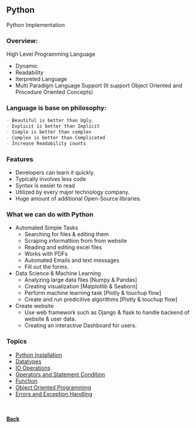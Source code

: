 ## Python
Python Implementation

### Overview:
High Level Programming Language
- Dynamic
- Readability
- Iterpreted Language
- Multi Paradigm Language Support (It support Object Oriented and Procedure Oriented Concepts)

### Language is base on philosophy:
```markdown
- Beautiful is better than Ugly.
- Explicit is better than Implicit
- Simple is better than complex
- Complex is better than Complicated
- Increase Readability counts
```

### Features
- Developers can learn it quickly.
- Typically involves less code
- Syntax is easier to read
- Utilized by every major technology company.
- Huge amount of additional Open-Source libraries.

### What we can do with Python
- Automated Simple Tasks
  - Searching for files & editing them
  - Scraping informattion from from website
  - Reading and editing excel files
  - Works with PDFs
  - Automated Emails and text messages
  - Fill out the forms.  
- Data Science & Machine Learning
  - Analyzing large data files [Numpy & Pandas]
  - Creating visualization [Matplotlib & Seaborn]
  - Perform machine learning task [Plotly & touchup flow]
  - Create and run predicitive algorithms [Plotly & touchup flow]
- Create website
  - Use web framework such as Django & flask to handle backend of website & user data.
  - Creating an interactive Dashboard for users.
 
### Topics
- [Python Installation](installations/index.md)
- [Datatypes](datatypes/index.md) 
- [IO Operations](file_operation/index.md)
- [Operators and Statement Condition](operators_statements/index.md)
- [Function](function/index.md)
- [Object Oriented Programming](object_oriented_programming/index.md)
- [Errors and Exception Handling](errors_and_exceptions/index.md)
 
<br/><br/>
[<i class="fa fa-arrow-left"></i> **Back**](/documentation/)
